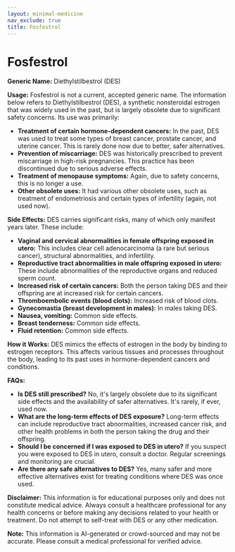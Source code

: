 ```yaml
---
layout: minimal-medicine
nav_exclude: true
title: Fosfestrol
---
```


# Fosfestrol

**Generic Name:** Diethylstilbestrol (DES)

**Usage:**  Fosfestrol is not a current, accepted generic name.  The information below refers to Diethylstilbestrol (DES), a synthetic nonsteroidal estrogen that was widely used in the past, but is largely obsolete due to significant safety concerns.  Its use was primarily:

* **Treatment of certain hormone-dependent cancers:**  In the past, DES was used to treat some types of breast cancer, prostate cancer, and uterine cancer.  This is rarely done now due to better, safer alternatives.
* **Prevention of miscarriage:**  DES was historically prescribed to prevent miscarriage in high-risk pregnancies.  This practice has been discontinued due to serious adverse effects.
* **Treatment of menopause symptoms:** Again, due to safety concerns, this is no longer a use.
* **Other obsolete uses:** It had various other obsolete uses, such as treatment of endometriosis and certain types of infertility (again, not used now).

**Side Effects:**  DES carries significant risks, many of which only manifest years later. These include:

* **Vaginal and cervical abnormalities in female offspring exposed in utero:**  This includes clear cell adenocarcinoma (a rare but serious cancer), structural abnormalities, and infertility.
* **Reproductive tract abnormalities in male offspring exposed in utero:**  These include abnormalities of the reproductive organs and reduced sperm count.
* **Increased risk of certain cancers:**  Both the person taking DES and their offspring are at increased risk for certain cancers.
* **Thromboembolic events (blood clots):**  Increased risk of blood clots.
* **Gynecomastia (breast development in males):**  In males taking DES.
* **Nausea, vomiting:** Common side effects.
* **Breast tenderness:** Common side effects.
* **Fluid retention:** Common side effects.


**How it Works:** DES mimics the effects of estrogen in the body by binding to estrogen receptors.  This affects various tissues and processes throughout the body,  leading to its past uses in hormone-dependent cancers and conditions.

**FAQs:**

* **Is DES still prescribed?** No, it's largely obsolete due to its significant side effects and the availability of safer alternatives.  It's rarely, if ever, used now.
* **What are the long-term effects of DES exposure?**  Long-term effects can include reproductive tract abnormalities, increased cancer risk, and other health problems in both the person taking the drug and their offspring.
* **Should I be concerned if I was exposed to DES in utero?** If you suspect you were exposed to DES in utero, consult a doctor.  Regular screenings and monitoring are crucial.
* **Are there any safe alternatives to DES?** Yes, many safer and more effective alternatives exist for treating conditions where DES was once used.

**Disclaimer:** This information is for educational purposes only and does not constitute medical advice.  Always consult a healthcare professional for any health concerns or before making any decisions related to your health or treatment.  Do not attempt to self-treat with DES or any other medication.


**Note:** This information is AI-generated or crowd-sourced and may not be accurate. Please consult a medical professional for verified advice.